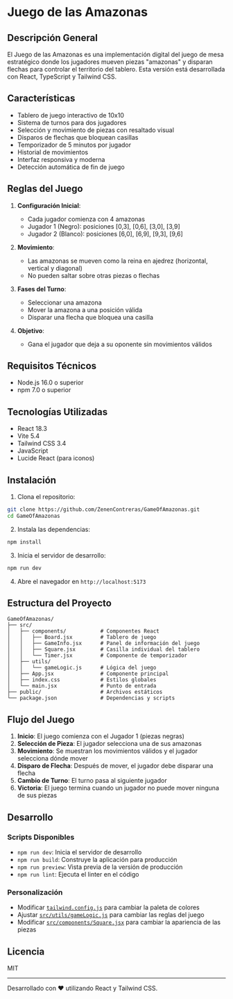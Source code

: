 # Juego de las Amazonas

## Descripción General

El Juego de las Amazonas es una implementación digital del juego de mesa estratégico donde los jugadores mueven piezas "amazonas" y disparan flechas para controlar el territorio del tablero. Esta versión está desarrollada con React, TypeScript y Tailwind CSS.

## Características

- Tablero de juego interactivo de 10x10
- Sistema de turnos para dos jugadores
- Selección y movimiento de piezas con resaltado visual
- Disparos de flechas que bloquean casillas
- Temporizador de 5 minutos por jugador
- Historial de movimientos
- Interfaz responsiva y moderna
- Detección automática de fin de juego

## Reglas del Juego

1. **Configuración Inicial**: 
   - Cada jugador comienza con 4 amazonas
   - Jugador 1 (Negro): posiciones [0,3], [0,6], [3,0], [3,9]
   - Jugador 2 (Blanco): posiciones [6,0], [6,9], [9,3], [9,6]

2. **Movimiento**: 
   - Las amazonas se mueven como la reina en ajedrez (horizontal, vertical y diagonal)
   - No pueden saltar sobre otras piezas o flechas

3. **Fases del Turno**:
   - Seleccionar una amazona
   - Mover la amazona a una posición válida
   - Disparar una flecha que bloquea una casilla

4. **Objetivo**:
   - Gana el jugador que deja a su oponente sin movimientos válidos

## Requisitos Técnicos

- Node.js 16.0 o superior
- npm 7.0 o superior

## Tecnologías Utilizadas

- React 18.3
- Vite 5.4
- Tailwind CSS 3.4
- JavaScript
- Lucide React (para iconos)

## Instalación

1. Clona el repositorio:
```bash
git clone https://github.com/ZenenContreras/GameOfAmazonas.git
cd GameOfAmazonas
```

2. Instala las dependencias:
```bash
npm install
```

3. Inicia el servidor de desarrollo:
```bash
npm run dev
```

4. Abre el navegador en `http://localhost:5173`

## Estructura del Proyecto

```
GameOfAmazonas/
├── src/
│   ├── components/           # Componentes React
│   │   ├── Board.jsx         # Tablero de juego
│   │   ├── GameInfo.jsx      # Panel de información del juego
│   │   ├── Square.jsx        # Casilla individual del tablero
│   │   └── Timer.jsx         # Componente de temporizador
│   ├── utils/
│   │   └── gameLogic.js      # Lógica del juego
│   ├── App.jsx               # Componente principal
│   ├── index.css             # Estilos globales
│   └── main.jsx              # Punto de entrada
├── public/                   # Archivos estáticos
└── package.json              # Dependencias y scripts
```

## Flujo del Juego

1. **Inicio**: El juego comienza con el Jugador 1 (piezas negras)
2. **Selección de Pieza**: El jugador selecciona una de sus amazonas
3. **Movimiento**: Se muestran los movimientos válidos y el jugador selecciona dónde mover
4. **Disparo de Flecha**: Después de mover, el jugador debe disparar una flecha
5. **Cambio de Turno**: El turno pasa al siguiente jugador
6. **Victoria**: El juego termina cuando un jugador no puede mover ninguna de sus piezas

## Desarrollo

### Scripts Disponibles

- `npm run dev`: Inicia el servidor de desarrollo
- `npm run build`: Construye la aplicación para producción
- `npm run preview`: Vista previa de la versión de producción
- `npm run lint`: Ejecuta el linter en el código

### Personalización

- Modificar [`tailwind.config.js`](tailwind.config.js) para cambiar la paleta de colores
- Ajustar [`src/utils/gameLogic.js`](src/utils/gameLogic.js) para cambiar las reglas del juego
- Modificar [`src/components/Square.jsx`](src/components/Square.jsx) para cambiar la apariencia de las piezas

## Licencia

MIT

---

Desarrollado con ❤️ utilizando React y Tailwind CSS.

